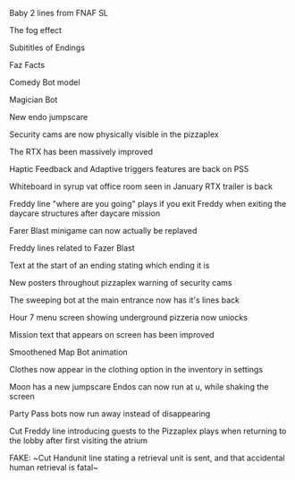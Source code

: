 Baby 2 lines from FNAF SL 

The fog effect

Subititles of Endings

Faz Facts

Comedy Bot model

Magician Bot

New endo jumpscare

Security cams are now physically visible in the pizzaplex

The RTX has been massively improved

Haptic Feedback and Adaptive triggers features are back on PS5

Whiteboard in syrup vat office room seen in January RTX trailer is back

Freddy line "where are you going" plays if you exit Freddy when exiting the daycare structures after daycare mission

Farer Blast minigame can now actually be replaved

Freddy lines related to Fazer Blast

Text at the start of an ending stating which ending it is

New posters throughout pizzaplex warning of security cams

The sweeping bot at the main entrance now has it's lines back

Hour 7 menu screen showing underground pizzeria now uniocks

Mission text that appears on screen has been improved

Smoothened Map Bot animation

Clothes now appear in the clothing option in the inventory in settings

Moon has a new jumpscare Endos can now run at u, while shaking the screen

Party Pass bots now run away instead of disappearing

Cut Freddy line introducing guests to the Pizzaplex plays when returning to the lobby after first visiting the atrium

FAKE: ~Сut Handunit line stating a retrieval unit is sent, and that accidental human retrieval is fatal~
